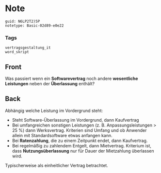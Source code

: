 # Note
```
guid: N6LP2T2)5P
notetype: Basic-02d89-e0e22
```

### Tags
```
vertragsgestaltung_it
word_skript
```

## Front
Was passiert wenn ein <b>Softwarevertrag</b> noch andere
<b>wesentliche Leistungen</b> neben der <b>Überlassung</b> enthält?

## Back
Abhängig welche Leistung im Vordergrund steht:
<ul>
  <li>Steht Software-Überlassung im Vordergrund, dann Kaufvertrag
  <li>Bei umfangreichen sonstigen Leistungen (z. B.
  Anpassungsleistungen > 25 %) dann Werksvertrag. Kriterien sind
  Umfang und ob Anwender allein mit Standardsoftware etwas anfangen
  kann.
  <li>Bei <b>Ratenzahlung</b>, die zu einem Zeitpunkt endet, dann
  Kaufvertrag.
  <li>Bei regelmäßig zu zahlendem Entgelt, dann Mietvertrag.
  Kriterium ist, dass <b>Nutzungsüberlassung</b> nur für Dauer der
  Mietzahlung überlassen wird.
</ul>Typischerweise als einheitlicher Vertrag betrachtet.

